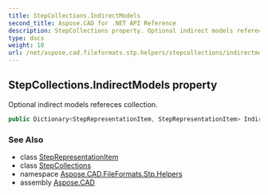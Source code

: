 ```yaml
---
title: StepCollections.IndirectModels
second_title: Aspose.CAD for .NET API Reference
description: StepCollections property. Optional indirect models refereces collection
type: docs
weight: 10
url: /net/aspose.cad.fileformats.stp.helpers/stepcollections/indirectmodels/
---
```

## StepCollections.IndirectModels property

Optional indirect models refereces collection.

```csharp
public Dictionary<StepRepresentationItem, StepRepresentationItem> IndirectModels { get; }
```

### See Also

* class [StepRepresentationItem](../../../aspose.cad.fileformats.stp.items/steprepresentationitem/)
* class [StepCollections](../)
* namespace [Aspose.CAD.FileFormats.Stp.Helpers](../../../aspose.cad.fileformats.stp.helpers/)
* assembly [Aspose.CAD](../../../)


